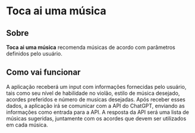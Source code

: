 # Toca ai uma música

## Sobre
**Toca ai uma música** recomenda músicas de acordo com parâmetros definidos pelo usuário.

## Como vai funcionar
A aplicação receberá um input com informações fornecidas pelo usuário, tais como seu nível de habilidade no violão, estilo de música desejado, acordes preferidos e número de musicas desejadas. Após receber esses dados, a aplicação irá se comunicar com a API do ChatGPT, enviando as informações como entrada para a API. A resposta da API será uma lista de músicas sugeridas, juntamente com os acordes que devem ser utilizados em cada música.
